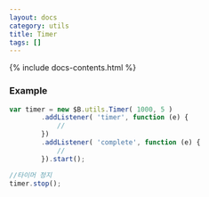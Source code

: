 ```yaml
---
layout: docs
category: utils
title: Timer
tags: []
---
```


{% include docs-contents.html %}

### Example
```js
var timer = new $B.utils.Timer( 1000, 5 )
        .addListener( 'timer', function (e) {
            //
        })
        .addListener( 'complete', function (e) {
            //
        }).start();

//타이머 정지
timer.stop();
```